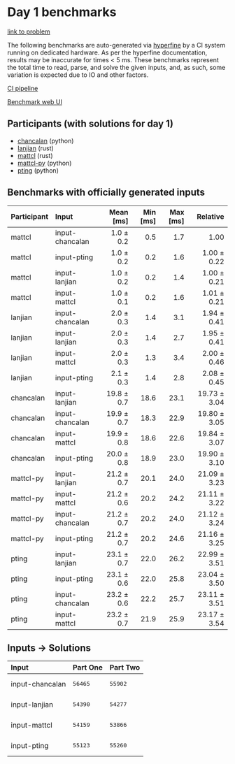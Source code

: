 # Day 1 benchmarks

[link to problem](https://adventofcode.com/2023/day/1)

The following benchmarks are auto-generated via
[hyperfine](https://github.com/sharkdp/hyperfine) by a CI system running on
dedicated hardware. As per the hyperfine documentation, results may be
inaccurate for times < 5 ms. These benchmarks represent the total time to read,
parse, and solve the given inputs, and, as such, some variation is expected due
to IO and other factors.

[CI pipeline](http://ci.papercode.net:8080/teams/main/pipelines/aoc2023)

[Benchmark web UI](https://aoc.ancalagon.black)


## Participants (with solutions for day 1)

- [chancalan](https://github.com/chancalan/aoc2023) (python)
- [lanjian](https://github.com/lanjian/aoc-2023) (rust)
- [mattcl](https://github.com/mattcl/aoc2023) (rust)
- [mattcl-py](https://github.com/mattcl/aoc2023-py) (python)
- [pting](https://github.com/pting/aoc2023) (python)


## Benchmarks with officially generated inputs

| Participant | Input | Mean [ms] | Min [ms] | Max [ms] | Relative |
|:---|:---|---:|---:|---:|---:|
| mattcl | input-chancalan | 1.0 ± 0.2 | 0.5 | 1.7 | 1.00 |
| mattcl | input-pting | 1.0 ± 0.2 | 0.2 | 1.6 | 1.00 ± 0.22 |
| mattcl | input-lanjian | 1.0 ± 0.2 | 0.2 | 1.4 | 1.00 ± 0.21 |
| mattcl | input-mattcl | 1.0 ± 0.1 | 0.2 | 1.6 | 1.01 ± 0.21 |
| lanjian | input-chancalan | 2.0 ± 0.3 | 1.4 | 3.1 | 1.94 ± 0.41 |
| lanjian | input-lanjian | 2.0 ± 0.3 | 1.4 | 2.7 | 1.95 ± 0.41 |
| lanjian | input-mattcl | 2.0 ± 0.3 | 1.3 | 3.4 | 2.00 ± 0.46 |
| lanjian | input-pting | 2.1 ± 0.3 | 1.4 | 2.8 | 2.08 ± 0.45 |
| chancalan | input-lanjian | 19.8 ± 0.7 | 18.6 | 23.1 | 19.73 ± 3.04 |
| chancalan | input-chancalan | 19.9 ± 0.7 | 18.3 | 22.9 | 19.80 ± 3.05 |
| chancalan | input-mattcl | 19.9 ± 0.8 | 18.6 | 22.6 | 19.84 ± 3.07 |
| chancalan | input-pting | 20.0 ± 0.8 | 18.9 | 23.0 | 19.90 ± 3.10 |
| mattcl-py | input-lanjian | 21.2 ± 0.7 | 20.1 | 24.0 | 21.09 ± 3.23 |
| mattcl-py | input-mattcl | 21.2 ± 0.6 | 20.2 | 24.2 | 21.11 ± 3.22 |
| mattcl-py | input-chancalan | 21.2 ± 0.7 | 20.2 | 24.0 | 21.12 ± 3.24 |
| mattcl-py | input-pting | 21.2 ± 0.7 | 20.2 | 24.6 | 21.16 ± 3.25 |
| pting | input-lanjian | 23.1 ± 0.7 | 22.0 | 26.2 | 22.99 ± 3.51 |
| pting | input-pting | 23.1 ± 0.6 | 22.0 | 25.8 | 23.04 ± 3.50 |
| pting | input-chancalan | 23.2 ± 0.6 | 22.2 | 25.7 | 23.11 ± 3.51 |
| pting | input-mattcl | 23.2 ± 0.7 | 21.9 | 25.9 | 23.17 ± 3.54 |


## Inputs -> Solutions

| Input | Part One | Part Two |
|:---|:---|:---|
|input-chancalan|<pre>56465</pre>|<pre>55902</pre>|
|input-lanjian|<pre>54390</pre>|<pre>54277</pre>|
|input-mattcl|<pre>54159</pre>|<pre>53866</pre>|
|input-pting|<pre>55123</pre>|<pre>55260</pre>|